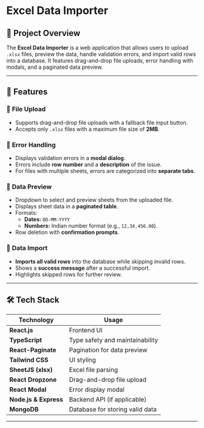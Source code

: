 # Excel Data Importer

## 📌 Project Overview
The **Excel Data Importer** is a web application that allows users to upload `.xlsx` files, preview the data, handle validation errors, and import valid rows into a database. It features drag-and-drop file uploads, error handling with modals, and a paginated data preview.

---

## 🚀 Features

### 🔹 **File Upload**
- Supports drag-and-drop file uploads with a fallback file input button.
- Accepts only `.xlsx` files with a maximum file size of **2MB**.

### 🔹 **Error Handling**
- Displays validation errors in a **modal dialog**.
- Errors include **row number** and a **description** of the issue.
- For files with multiple sheets, errors are categorized into **separate tabs**.

### 🔹 **Data Preview**
- Dropdown to select and preview sheets from the uploaded file.
- Displays sheet data in a **paginated table**.
- Formats:
  - **Dates:** `DD-MM-YYYY`
  - **Numbers:** Indian number format (e.g., `12,34,456.00`).
- Row deletion with **confirmation prompts**.

### 🔹 **Data Import**
- **Imports all valid rows** into the database while skipping invalid rows.
- Shows a **success message** after a successful import.
- Highlights skipped rows for further review.

---

## 🛠️ Tech Stack

| Technology       | Usage |
|-----------------|--------|
| **React.js**    | Frontend UI |
| **TypeScript**  | Type safety and maintainability |
| **React-Paginate** | Pagination for data preview |
| **Tailwind CSS** | UI styling |
| **SheetJS (xlsx)** | Excel file parsing |
| **React Dropzone** | Drag-and-drop file upload |
| **React Modal** | Error display modal |
| **Node.js & Express** | Backend API (if applicable) |
| **MongoDB** | Database for storing valid data |

---


